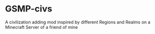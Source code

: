 # GSMP-civs
A civilization adding mod inspired by different Regions and Realms on a Minecraft Server of a friend of mine
